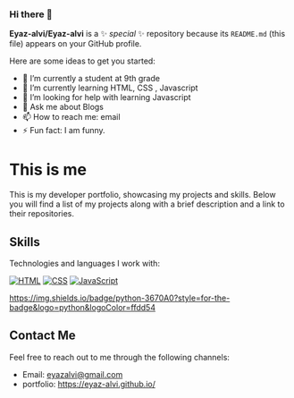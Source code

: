 ### Hi there 👋


**Eyaz-alvi/Eyaz-alvi** is a ✨ _special_ ✨ repository because its `README.md` (this file) appears on your GitHub profile.

Here are some ideas to get you started:

- 🔭 I’m currently a student at 9th grade 
- 🌱 I’m currently learning HTML, CSS , Javascript
- 🤔 I’m looking for help with learning Javascript
- 💬 Ask me about Blogs
- 📫 How to reach me: email
- ⚡ Fun fact: I am funny.


# This is me

This is my developer portfolio, showcasing my projects and skills. Below you will find a list of my projects along with a brief description and a link to their repositories.


## Skills

Technologies and languages I work with:

[![HTML](https://img.shields.io/badge/-HTML-orange)](#) [![CSS](https://img.shields.io/badge/-CSS-blue)](#) [![JavaScript](https://img.shields.io/badge/-JavaScript-yellow)](#)

https://img.shields.io/badge/python-3670A0?style=for-the-badge&logo=python&logoColor=ffdd54

## Contact Me

Feel free to reach out to me through the following channels:

- Email: eyazalvi@gmail.com
- portfolio: https://eyaz-alvi.github.io/
